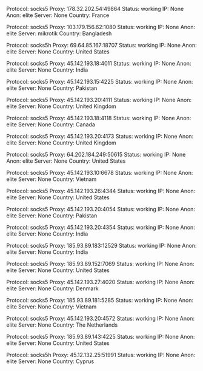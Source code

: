 Protocol: socks5
Proxy: 178.32.202.54:49864
Status: working
IP: None
Anon: elite
Server: None
Country: France

Protocol: socks5
Proxy: 103.179.156.62:1080
Status: working
IP: None
Anon: elite
Server: mikrotik
Country: Bangladesh

Protocol: socks5h
Proxy: 69.64.85.167:18707
Status: working
IP: None
Anon: elite
Server: None
Country: United States

Protocol: socks5
Proxy: 45.142.193.18:4011
Status: working
IP: None
Anon: elite
Server: None
Country: India

Protocol: socks5
Proxy: 45.142.193.15:4225
Status: working
IP: None
Anon: elite
Server: None
Country: Pakistan

Protocol: socks5
Proxy: 45.142.193.20:4111
Status: working
IP: None
Anon: elite
Server: None
Country: United Kingdom

Protocol: socks5
Proxy: 45.142.193.18:4118
Status: working
IP: None
Anon: elite
Server: None
Country: Canada

Protocol: socks5
Proxy: 45.142.193.20:4173
Status: working
IP: None
Anon: elite
Server: None
Country: United Kingdom

Protocol: socks5
Proxy: 64.202.184.249:50615
Status: working
IP: None
Anon: elite
Server: None
Country: United States

Protocol: socks5
Proxy: 45.142.193.10:6678
Status: working
IP: None
Anon: elite
Server: None
Country: Vietnam

Protocol: socks5
Proxy: 45.142.193.26:4344
Status: working
IP: None
Anon: elite
Server: None
Country: United States

Protocol: socks5
Proxy: 45.142.193.20:4054
Status: working
IP: None
Anon: elite
Server: None
Country: Pakistan

Protocol: socks5
Proxy: 45.142.193.20:4354
Status: working
IP: None
Anon: elite
Server: None
Country: India

Protocol: socks5
Proxy: 185.93.89.183:12529
Status: working
IP: None
Anon: elite
Server: None
Country: India

Protocol: socks5
Proxy: 185.93.89.152:7069
Status: working
IP: None
Anon: elite
Server: None
Country: United States

Protocol: socks5
Proxy: 45.142.193.27:4020
Status: working
IP: None
Anon: elite
Server: None
Country: Denmark

Protocol: socks5
Proxy: 185.93.89.181:5285
Status: working
IP: None
Anon: elite
Server: None
Country: Vietnam

Protocol: socks5
Proxy: 45.142.193.20:4572
Status: working
IP: None
Anon: elite
Server: None
Country: The Netherlands

Protocol: socks5
Proxy: 185.93.89.143:4225
Status: working
IP: None
Anon: elite
Server: None
Country: United States

Protocol: socks5h
Proxy: 45.12.132.25:51991
Status: working
IP: None
Anon: elite
Server: None
Country: Cyprus

